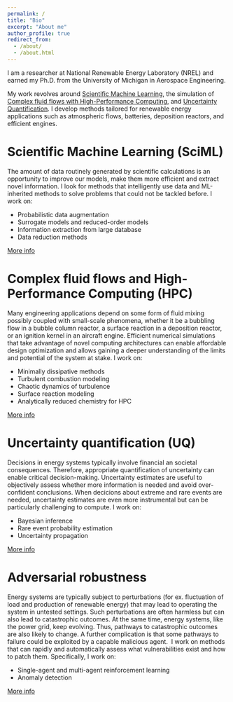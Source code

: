 ```yaml
---
permalink: /
title: "Bio"
excerpt: "About me"
author_profile: true
redirect_from: 
  - /about/
  - /about.html
---
```


I am a researcher at National Renewable Energy Laboratory (NREL) and earned my Ph.D. from the University of Michigan in Aerospace Engineering. 

My work revolves around <a href="/Research/#sciml">Scientific Machine Learning</a>, the simulation of <a href="/Research/#cfm">Complex fluid flows with High-Performance Computing</a>, and <a href="/Research/#uq">Uncertainty Quantification</a>. I develop methods tailored for renewable energy applications such as atmospheric flows, batteries, deposition reactors, and efficient engines. 

Scientific Machine Learning (SciML)
======
The amount of data routinely generated by scientific calculations is an opportunity to improve our models, make them more efficient and extract novel information. I look for methods that intelligently use data and ML-inherited methods to solve problems that could not be tackled before. I work on:
- Probabilistic data augmentation
- Surrogate models and reduced-order models
- Information extraction from large database
- Data reduction methods

<a href="/Research/#sciml">More info</a>

Complex fluid flows and High-Performance Computing (HPC)
======
Many engineering applications depend on some form of fluid mixing possibly coupled with small-scale phenomena, whether it be a bubbling flow in a bubble column reactor, a surface reaction in a deposition reactor, or an ignition kernel in an aircraft engine. Efficient numerical simulations that take advantage of novel computing architectures can enable affordable design optimization and allows gaining a deeper understanding of the limits and potential of the system at stake. 
I work on:
- Minimally dissipative methods
- Turbulent combustion modeling
- Chaotic dynamics of turbulence
- Surface reaction modeling
- Analytically reduced chemistry for HPC

<a href="/Research/#cfm">More info</a>

Uncertainty quantification (UQ)
======
Decisions in energy systems typically involve financial an societal consequences. Therefore, appropriate quantification of uncertainty can enable critical decision-making. Uncertainty estimates are useful to objectively assess whether more information is needed and avoid over-confident conclusions. When decicions about extreme and rare events are needed, uncertainty estimates are even more instrumental but can be particularly challenging to compute.
I work on:
- Bayesian inference
- Rare event probability estimation 
- Uncertainty propagation

<a href="/Research/#uq">More info</a>

Adversarial robustness
======
Energy systems are typically subject to perturbations (for ex. fluctuation of load and production of renewable energy) that may lead to operating the system in untested settings. Such perturbations are often harmless but can also lead to catastrophic outcomes. At the same time, energy systems, like the power grid, keep evolving. Thus, pathways to catastrophic outcomes are also likely to change. A further complication is that some pathways to failure could be exploited by a capable malicious agent. 
I work on methods that can rapidly and automatically assess what vulnerabilities exist and how to patch them. Specifically, I work on:
- Single-agent and multi-agent reinforcement learning
- Anomaly detection

<a href="/Research/#uq">More info</a>
